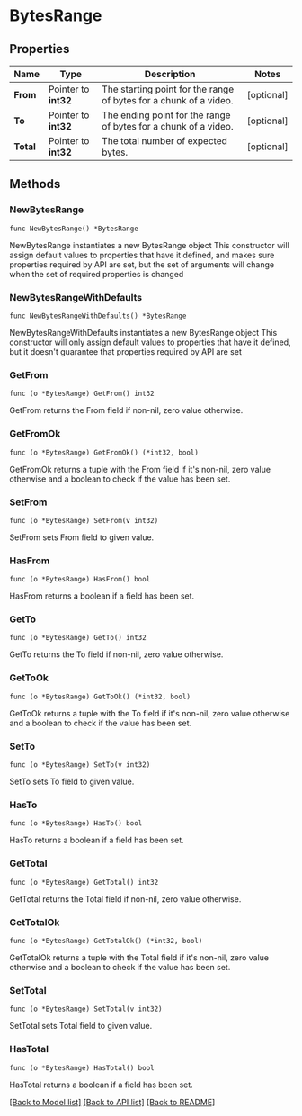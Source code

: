 # BytesRange

## Properties

Name | Type | Description | Notes
------------ | ------------- | ------------- | -------------
**From** | Pointer to **int32** | The starting point for the range of bytes for a chunk of a video. | [optional] 
**To** | Pointer to **int32** | The ending point for the range of bytes for a chunk of a video. | [optional] 
**Total** | Pointer to **int32** | The total number of expected bytes. | [optional] 

## Methods

### NewBytesRange

`func NewBytesRange() *BytesRange`

NewBytesRange instantiates a new BytesRange object
This constructor will assign default values to properties that have it defined,
and makes sure properties required by API are set, but the set of arguments
will change when the set of required properties is changed

### NewBytesRangeWithDefaults

`func NewBytesRangeWithDefaults() *BytesRange`

NewBytesRangeWithDefaults instantiates a new BytesRange object
This constructor will only assign default values to properties that have it defined,
but it doesn't guarantee that properties required by API are set

### GetFrom

`func (o *BytesRange) GetFrom() int32`

GetFrom returns the From field if non-nil, zero value otherwise.

### GetFromOk

`func (o *BytesRange) GetFromOk() (*int32, bool)`

GetFromOk returns a tuple with the From field if it's non-nil, zero value otherwise
and a boolean to check if the value has been set.

### SetFrom

`func (o *BytesRange) SetFrom(v int32)`

SetFrom sets From field to given value.

### HasFrom

`func (o *BytesRange) HasFrom() bool`

HasFrom returns a boolean if a field has been set.

### GetTo

`func (o *BytesRange) GetTo() int32`

GetTo returns the To field if non-nil, zero value otherwise.

### GetToOk

`func (o *BytesRange) GetToOk() (*int32, bool)`

GetToOk returns a tuple with the To field if it's non-nil, zero value otherwise
and a boolean to check if the value has been set.

### SetTo

`func (o *BytesRange) SetTo(v int32)`

SetTo sets To field to given value.

### HasTo

`func (o *BytesRange) HasTo() bool`

HasTo returns a boolean if a field has been set.

### GetTotal

`func (o *BytesRange) GetTotal() int32`

GetTotal returns the Total field if non-nil, zero value otherwise.

### GetTotalOk

`func (o *BytesRange) GetTotalOk() (*int32, bool)`

GetTotalOk returns a tuple with the Total field if it's non-nil, zero value otherwise
and a boolean to check if the value has been set.

### SetTotal

`func (o *BytesRange) SetTotal(v int32)`

SetTotal sets Total field to given value.

### HasTotal

`func (o *BytesRange) HasTotal() bool`

HasTotal returns a boolean if a field has been set.


[[Back to Model list]](../README.md#documentation-for-models) [[Back to API list]](../README.md#documentation-for-api-endpoints) [[Back to README]](../README.md)


